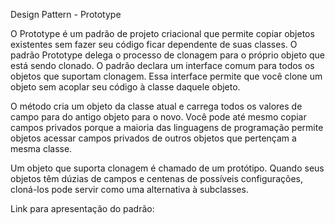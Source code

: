 
Design Pattern - Prototype

O Prototype é um padrão de projeto criacional que permite copiar objetos existentes sem fazer seu código ficar dependente de suas classes.
O padrão Prototype delega o processo de clonagem para o próprio objeto que está sendo clonado. O padrão declara um interface comum para todos os objetos que suportam clonagem. 
Essa interface permite que você clone um objeto sem acoplar seu código à classe daquele objeto. 

O método cria um objeto da classe atual e carrega todos os valores de campo para do antigo objeto para o novo. Você pode até mesmo copiar campos privados porque a maioria das linguagens de programação permite objetos acessar campos privados de outros objetos que pertençam a mesma classe.

Um objeto que suporta clonagem é chamado de um protótipo. Quando seus objetos têm dúzias de campos e centenas de possíveis configurações, cloná-los pode servir como uma alternativa à subclasses.

Link para apresentação do padrão: 
